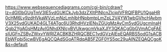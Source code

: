 https://www.websequencediagrams.com/cgi-bin/cdraw?lz=dGl0bGUgTmV3IE5vdGUKCkJyb3dzZXItPlNlcnZlcjpIVFRQIFBPU1QgaHR0cHM6Ly9zdHVkaWVzLmNzLmhlbHNpbmtpLmZpL2V4YW1wbGVhcHAvbmV3X25vdGUKAD4GLT4ATgc6U3RhdHVzIENvZGUgMzAyCm5vdGUgcmlnaHQgb2YgAGsHMzAyIGNhdXNlcyBVUkwgcmVkaXJlY3QKACgGbGVmACgFAEsIUGFnZSByZWxvYWRlZACBKBZHRQCBEC1vdGVzAIEpEQARBS5odG1sACBEbWFpbi5jcwBVEgAQCQAdSGoATRdqAB5FZGF0YS5qc29uAINZEQAQCgoK&s=default
